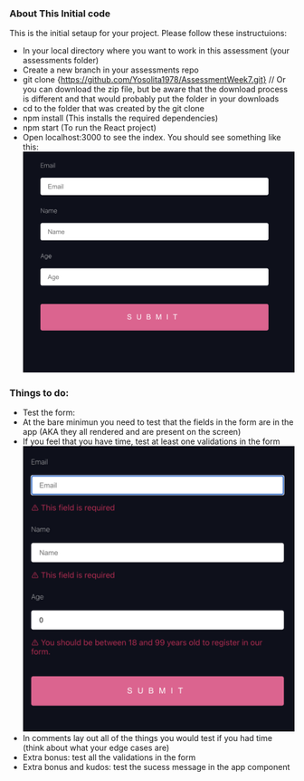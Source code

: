 ### About This Initial code

This is the initial setaup for your project. Please follow these instructuions:
* In your local directory where you want to work in this assessment (your assessments folder)
* Create a new branch in your assessments repo
* git clone {https://github.com/Yosolita1978/AssessmentWeek7.git} // Or you can download the zip file, but  be aware that the download process is different and that would probably put the folder in your downloads
* cd to the folder that was created by the git clone
* npm install (This installs the required dependencies)
* npm start (To run the React project)
* Open localhost:3000 to see the index. You should see something like this:
![Screenshoot](https://github.com/Yosolita1978/screenshoots/blob/main/Week8/Screen%20Shot%202021-08-31%20at%209.54.31%20PM.png?raw=true)


### Things to do:
* Test the form: 
* At the bare minimun you need to test that the fields in the form are in the app (AKA they all rendered and are present on the screen)
* If you feel that you have time, test at least one validations in the form ![Screenshoot](https://github.com/Yosolita1978/screenshoots/blob/main/Week8/Screen%20Shot%202021-08-31%20at%209.55.35%20PM.png?raw=true)
* In comments lay out all of the things you would test if you had time (think about what your edge cases are)
* Extra bonus: test all the validations in the form 
* Extra bonus and kudos: test the sucess message in the app component

